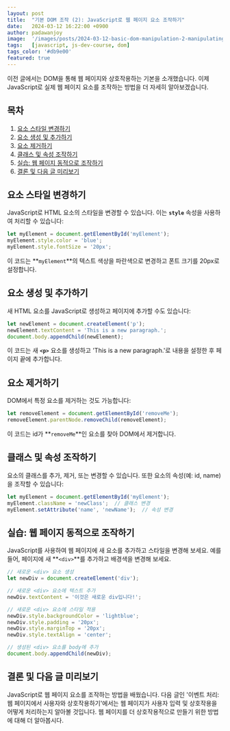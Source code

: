 ```yaml
---
layout: post
title:  "기본 DOM 조작 (2): JavaScript로 웹 페이지 요소 조작하기"
date:   2024-03-12 16:22:00 +0900
author: padawanjoy
image:  '/images/posts/2024-03-12-basic-dom-manipulation-2-manipulating-web-page-elements-with-javascript/01.webp'
tags:   [javascript, js-dev-course, dom]
tags_color: '#db9e00'
featured: true
---
```

이전 글에서는 DOM을 통해 웹 페이지와 상호작용하는 기본을 소개했습니다. 이제 JavaScript로 실제 웹 페이지 요소를 조작하는 방법을 더 자세히 알아보겠습니다.

## 목차
1. [요소 스타일 변경하기](#요소-스타일-변경하기)
2. [요소 생성 및 추가하기](#요소-생성-및-추가하기)
3. [요소 제거하기](#요소-제거하기)
4. [클래스 및 속성 조작하기](#클래스-및-속성-조작하기)
5. [실습: 웹 페이지 동적으로 조작하기](#실습-웹-페이지-동적으로-조작하기)
6. [결론 및 다음 글 미리보기](#결론-및-다음-글-미리보기)

## 요소 스타일 변경하기
JavaScript로 HTML 요소의 스타일을 변경할 수 있습니다. 이는 **`style`** 속성을 사용하여 처리할 수 있습니다:

```javascript
let myElement = document.getElementById('myElement');
myElement.style.color = 'blue';
myElement.style.fontSize = '20px';
```

이 코드는 **`myElement`**의 텍스트 색상을 파란색으로 변경하고 폰트 크기를 20px로 설정합니다.

## 요소 생성 및 추가하기
새 HTML 요소를 JavaScript로 생성하고 페이지에 추가할 수도 있습니다:

```javascript
let newElement = document.createElement('p');
newElement.textContent = 'This is a new paragraph.';
document.body.appendChild(newElement);
```

이 코드는 새 **`<p>`** 요소를 생성하고 'This is a new paragraph.'로 내용을 설정한 후 페이지 끝에 추가합니다.

## 요소 제거하기
DOM에서 특정 요소를 제거하는 것도 가능합니다:

```javascript
let removeElement = document.getElementById('removeMe');
removeElement.parentNode.removeChild(removeElement);
```

이 코드는 id가 **`removeMe`**인 요소를 찾아 DOM에서 제거합니다.

## 클래스 및 속성 조작하기
요소의 클래스를 추가, 제거, 또는 변경할 수 있습니다. 또한 요소의 속성(예: id, name)을 조작할 수 있습니다:

```javascript
let myElement = document.getElementById('myElement');
myElement.className = 'newClass';  // 클래스 변경
myElement.setAttribute('name', 'newName');  // 속성 변경
```

## 실습: 웹 페이지 동적으로 조작하기
JavaScript를 사용하여 웹 페이지에 새 요소를 추가하고 스타일을 변경해 보세요. 예를 들어, 페이지에 새 **`<div>`**를 추가하고 배경색을 변경해 보세요.

```javascript
// 새로운 <div> 요소 생성
let newDiv = document.createElement('div');

// 새로운 <div> 요소에 텍스트 추가
newDiv.textContent = '이것은 새로운 div입니다!';

// 새로운 <div> 요소에 스타일 적용
newDiv.style.backgroundColor = 'lightblue';
newDiv.style.padding = '20px';
newDiv.style.marginTop = '20px';
newDiv.style.textAlign = 'center';

// 생성된 <div> 요소를 body에 추가
document.body.appendChild(newDiv);
```

## 결론 및 다음 글 미리보기
JavaScript로 웹 페이지 요소를 조작하는 방법을 배웠습니다. 다음 글인 '이벤트 처리: 웹 페이지에서 사용자와 상호작용하기'에서는 웹 페이지가 사용자 입력 및 상호작용을 어떻게 처리하는지 알아볼 것입니다. 웹 페이지를 더 상호작용적으로 만들기 위한 방법에 대해 더 알아봅시다.